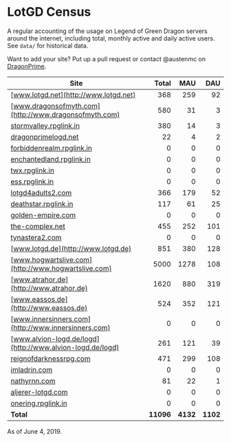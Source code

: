 # LotGD Census
A regular accounting of the usage on Legend of Green Dragon servers around the internet, including total, monthly active and daily active users. See `data/` for historical data.

Want to add your site? Put up a pull request or contact @austenmc on [DragonPrime](http://dragonprime.net).


Site | Total | MAU | DAU
--- | ---:| ---:| ---:
[www.lotgd.net](http://www.lotgd.net)|368|259|92
[www.dragonsofmyth.com](http://www.dragonsofmyth.com)|580|31|3
[stormvalley.rpglink.in](http://stormvalley.rpglink.in)|380|14|3
[dragonprimelogd.net](http://dragonprimelogd.net)|22|4|2
[forbiddenrealm.rpglink.in](http://forbiddenrealm.rpglink.in)|0|0|0
[enchantedland.rpglink.in](http://enchantedland.rpglink.in)|0|0|0
[twx.rpglink.in](http://twx.rpglink.in)|0|0|0
[ess.rpglink.in](http://ess.rpglink.in)|0|0|0
[lotgd4adults2.com](http://lotgd4adults2.com)|366|179|52
[deathstar.rpglink.in](http://deathstar.rpglink.in)|117|61|25
[golden-empire.com](http://golden-empire.com)|0|0|0
[the-complex.net](http://the-complex.net)|455|252|101
[tynastera2.com](http://tynastera2.com)|0|0|0
[www.lotgd.de](http://www.lotgd.de)|851|380|128
[www.hogwartslive.com](http://www.hogwartslive.com)|5000|1278|108
[www.atrahor.de](http://www.atrahor.de)|1620|880|319
[www.eassos.de](http://www.eassos.de)|524|352|121
[www.innersinners.com](http://www.innersinners.com)|0|0|0
[www.alvion-logd.de/logd](http://www.alvion-logd.de/logd)|261|121|39
[reignofdarknessrpg.com](http://reignofdarknessrpg.com)|471|299|108
[imladrin.com](http://imladrin.com)|0|0|0
[nathyrnn.com](http://nathyrnn.com)|81|22|1
[aljerer-lotgd.com](http://aljerer-lotgd.com)|0|0|0
[onering.rpglink.in](http://onering.rpglink.in)|0|0|0
**Total**|**11096**|**4132**|**1102**

As of June 4, 2019.
